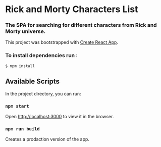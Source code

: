 # Rick and Morty Characters List
### The SPA for searching for different characters from Rick and Morty universe.
This project was bootstrapped with [Create React App](https://github.com/facebook/create-react-app).

### To install dependencies run :
```
$ npm install
```

## Available Scripts

In the project directory, you can run:

### `npm start`
Open [http://localhost:3000](http://localhost:3000) to view it in the browser.

### `npm run build`
Creates a prodaction version of the app.
